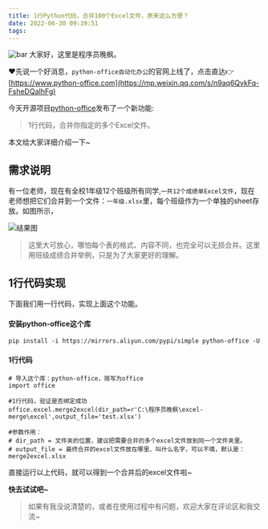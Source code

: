 ```yaml
---
title: 1行Python代码，合并100个Excel文件，原来这么方便？
date: 2022-06-30 09:39:51
tags:
---
```



![bar](https://img-blog.csdnimg.cn/c18ea794b3ae4d96bdafbc9c7268b474.jpeg#pic_center)
大家好，这里是程序员晚枫。

❤先说一个好消息，``python-office自动化办公``的官网上线了，点击直达👉[https://www.python-office.com](https://mp.weixin.qq.com/s/n9aq6QvkFq-FsheDQaIhFg)

今天开源项目[python-office](https://mp.weixin.qq.com/s/d2m7xYCLXF8QUlr-5sSuPA)发布了一个新功能:

> 1行代码，合并你指定的多个Excel文件。

本文给大家详细介绍一下~


## 需求说明

有一位老师，现在有全校1年级12个班级所有同学,``一共12个成绩单Excel文件``，现在老师想把它们合并到一个文件：``一年级.xlsx``里，每个班级作为一个单独的sheet存放。如图所示，

<!-- more -->

![结果图](https://img-blog.csdnimg.cn/img_convert/ce1e4818119ec895ffa9be108ab3e174.png)

> 这里大可放心，哪怕每个表的格式、内容不同，也完全可以无损合并。这里用班级成绩合并举例，只是为了大家更好的理解。



## 1行代码实现

下面我们用一行代码，实现上面这个功能。
#### 安装python-office这个库

```
pip install -i https://mirrors.aliyun.com/pypi/simple python-office -U
```


#### 1行代码
```
# 导入这个库：python-office，简写为office
import office

#1行代码，验证是否绑定成功
office.excel.merge2excel(dir_path=r'C:\程序员晚枫\excel-merge\excel',output_file='test.xlsx')

#参数作用：
# dir_path = 文件夹的位置，建议把需要合并的多个excel文件放到同一个文件夹里。
# output_file = 最终合并的excel文件放在哪里、叫什么名字，可以不填，默认是：merge2excel.xlsx
```
直接运行以上代码，就可以得到一个合并后的excel文件啦~

**快去试试吧~**

> 如果有我没说清楚的，或者在使用过程中有问题，欢迎大家在评论区和我交流~